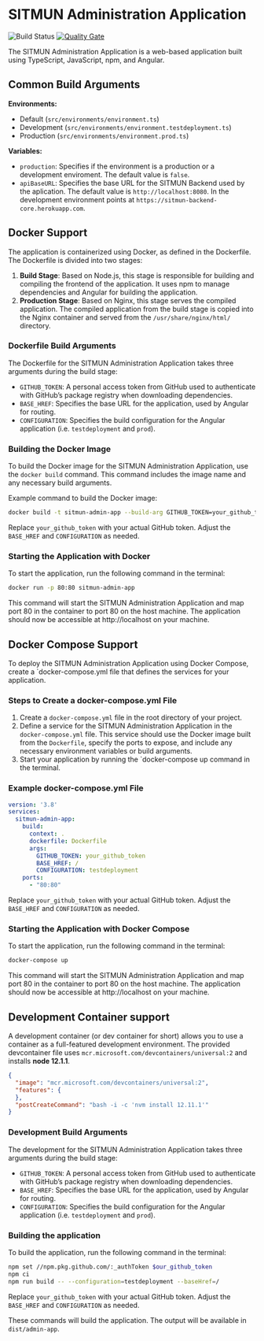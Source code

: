 # SITMUN Administration Application
![Build Status](https://github.com/sitmun/sitmun-admin-app/workflows/CI/badge.svg)
[![Quality Gate](https://sonarcloud.io/api/project_badges/measure?project=org.sitmun%3Asitmun-admin-app&metric=alert_status)](https://sonarcloud.io/dashboard?id=org.sitmun%3Asitmun-admin-app)

The SITMUN Administration Application is a web-based application built using TypeScript, JavaScript, npm, and Angular.

## Common Build Arguments

**Environments:**

- Default (`src/environments/environment.ts`)
- Development (`src/environments/environment.testdeployment.ts`) 
- Production (`src/environments/environment.prod.ts`) 

**Variables:**

- `production`: Specifies if the environment is a production or a development enviroment. The default value is `false`.
- `apiBaseURL`: Specifies the base URL for the SITMUN Backend used by the aplication. The default value is `http://localhost:8080`. In the development environment points at `https://sitmun-backend-core.herokuapp.com`.

## Docker Support

The application is containerized using Docker, as defined in the Dockerfile. The Dockerfile is divided into two stages:

1. **Build Stage**: Based on Node.js, this stage is responsible for building and compiling the frontend of the application. 
   It uses npm to manage dependencies and Angular for building the application.
2. **Production Stage**: Based on Nginx, this stage serves the compiled application. 
   The compiled application from the build stage is copied into the Nginx container and served from the `/usr/share/nginx/html/` directory.

### Dockerfile Build Arguments

The Dockerfile for the SITMUN Administration Application takes three arguments during the build stage:

- `GITHUB_TOKEN`: A personal access token from GitHub used to authenticate with GitHub’s package registry when downloading dependencies.
- `BASE_HREF`: Specifies the base URL for the application, used by Angular for routing.
- `CONFIGURATION`: Specifies the build configuration for the Angular application (i.e. `testdeployment` and `prod`).

### Building the Docker Image

To build the Docker image for the SITMUN Administration Application, use the `docker build` command. 
This command includes the image name and any necessary build arguments.

Example command to build the Docker image:

```bash
docker build -t sitmun-admin-app --build-arg GITHUB_TOKEN=your_github_token --build-arg BASE_HREF=/ --build-arg CONFIGURATION=testdeployment .
```
Replace `your_github_token` with your actual GitHub token. Adjust the `BASE_HREF` and `CONFIGURATION` as needed.

### Starting the Application with Docker

To start the application, run the following command in the terminal:

```bash
docker run -p 80:80 sitmun-admin-app 
```

This command will start the SITMUN Administration Application and map port 80 in the container to port 80 on the host machine.
The application should now be accessible at http://localhost on your machine.

## Docker Compose Support

To deploy the SITMUN Administration Application using Docker Compose, create a `docker-compose.yml file that defines the services for your application.

### Steps to Create a docker-compose.yml File

1. Create a `docker-compose.yml` file in the root directory of your project. 
2. Define a service for the SITMUN Administration Application in the `docker-compose.yml` file. 
   This service should use the Docker image built from the `Dockerfile`, specify the ports to expose, and include any necessary environment variables or build arguments.
3. Start your application by running the `docker-compose up command in the terminal.

### Example docker-compose.yml File

```yaml
version: '3.8'
services:
  sitmun-admin-app:
    build:
      context: .
      dockerfile: Dockerfile
      args:
        GITHUB_TOKEN: your_github_token
        BASE_HREF: /
        CONFIGURATION: testdeployment
    ports:
      - "80:80"
 ```

Replace `your_github_token` with your actual GitHub token. Adjust the `BASE_HREF` and `CONFIGURATION` as needed.

### Starting the Application with Docker Compose

To start the application, run the following command in the terminal:

```bash
docker-compose up
```

This command will start the SITMUN Administration Application and map port 80 in the container to port 80 on the host machine. 
The application should now be accessible at http://localhost on your machine.

## Development Container support

A development container (or dev container for short) allows you to use a container as a full-featured development environment. 
The provided devcontainer file uses `mcr.microsoft.com/devcontainers/universal:2` and installs **node 12.1.1**.

```json
{
  "image": "mcr.microsoft.com/devcontainers/universal:2",
  "features": {
  },
  "postCreateCommand": "bash -i -c 'nvm install 12.11.1'"
}
```

### Development Build Arguments

The development for the SITMUN Administration Application takes three arguments during the build stage:

- `GITHUB_TOKEN`: A personal access token from GitHub used to authenticate with GitHub’s package registry when downloading dependencies.
- `BASE_HREF`: Specifies the base URL for the application, used by Angular for routing.
- `CONFIGURATION`: Specifies the build configuration for the Angular application (i.e. `testdeployment` and `prod`).

### Building the application

To build the application, run the following command in the terminal:

```bash
npm set //npm.pkg.github.com/:_authToken $our_github_token
npm ci
npm run build -- --configuration=testdeployment --baseHref=/
```

Replace `your_github_token` with your actual GitHub token. Adjust the `BASE_HREF` and `CONFIGURATION` as needed.

These commands will build the application. The output will be available in `dist/admin-app`.

